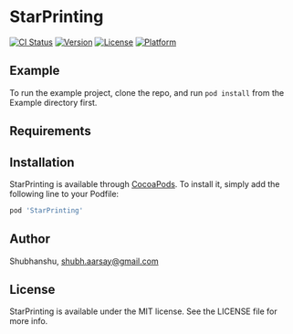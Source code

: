 # StarPrinting

[![CI Status](https://img.shields.io/travis/Shubhanshu/StarPrinting.svg?style=flat)](https://travis-ci.org/Shubhanshu/StarPrinting)
[![Version](https://img.shields.io/cocoapods/v/StarPrinting.svg?style=flat)](https://cocoapods.org/pods/StarPrinting)
[![License](https://img.shields.io/cocoapods/l/StarPrinting.svg?style=flat)](https://cocoapods.org/pods/StarPrinting)
[![Platform](https://img.shields.io/cocoapods/p/StarPrinting.svg?style=flat)](https://cocoapods.org/pods/StarPrinting)

## Example

To run the example project, clone the repo, and run `pod install` from the Example directory first.

## Requirements

## Installation

StarPrinting is available through [CocoaPods](https://cocoapods.org). To install
it, simply add the following line to your Podfile:

```ruby
pod 'StarPrinting'
```

## Author

Shubhanshu, shubh.aarsay@gmail.com

## License

StarPrinting is available under the MIT license. See the LICENSE file for more info.
